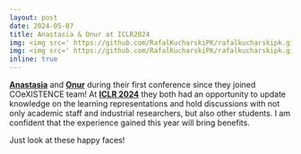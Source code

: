 ```yaml
---
layout: post 
date: 2024-05-07 
title: Anastasia & Onur at ICLR2024 
img: <img src=' https://github.com/RafalKucharskiPK/rafalkucharskipk.github.io/blob/master/assets/img/Anastasia%20Vienna.jpg' width='250'> 
img: <img src=' https://github.com/RafalKucharskiPK/rafalkucharskipk.github.io/blob/master/assets/img/Onur%20Vienna.jpg' width='250'> 
inline: true 
--- 
```


[**Anastasia**](https://www.linkedin.com/in/anastasia-psarou) and [**Onur**](https://www.linkedin.com/in/aonurakman) during their first conference since they joined COeXISTENCE team! At [**ICLR 2024**](https://iclr.cc/) they both had an opportunity to update knowledge on the learning representations and hold discussions with not only academic staff and industrial researchers, but also other students. I am confident that the experience gained this year will bring benefits. 

Just look at these happy faces!    

